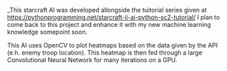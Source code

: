 _This starcraft AI was developed allongside the tuitorial series given at https://pythonprogramming.net/starcraft-ii-ai-python-sc2-tutorial/
I plan to come back to this project and enhance it with my new machine learning knowledge somepoint soon.

This AI uses OpenCV to plot heatmaps based on the data given by the API (e.h. enemy troop location).
This heatmap is then fed through a large Convolutional Neural Network for many iterations on a GPU.
